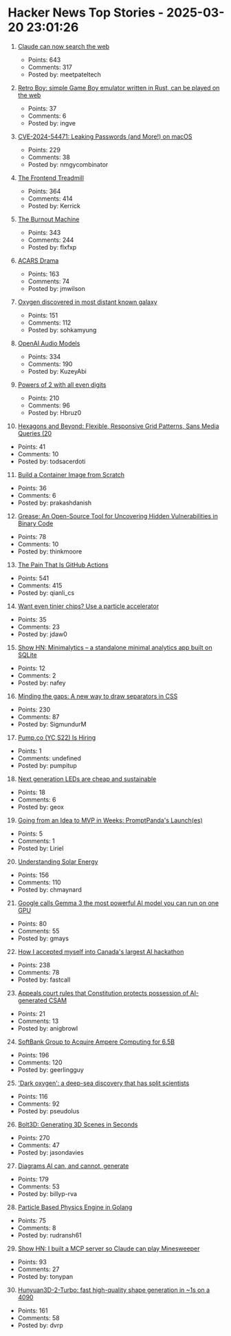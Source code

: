 # Hacker News Top Stories - 2025-03-20 23:01:26

1. [Claude can now search the web](https://www.anthropic.com/news/web-search)
   - Points: 643
   - Comments: 317
   - Posted by: meetpateltech

2. [Retro Boy: simple Game Boy emulator written in Rust, can be played on the web](https://github.com/smparsons/retroboy)
   - Points: 37
   - Comments: 6
   - Posted by: ingve

3. [CVE-2024-54471: Leaking Passwords (and More!) on macOS](https://wts.dev/posts/password-leak/)
   - Points: 229
   - Comments: 38
   - Posted by: nmgycombinator

4. [The Frontend Treadmill](https://polotek.net/posts/the-frontend-treadmill/)
   - Points: 364
   - Comments: 414
   - Posted by: Kerrick

5. [The Burnout Machine](https://unionize.fyi)
   - Points: 343
   - Comments: 244
   - Posted by: flxfxp

6. [ACARS Drama](https://acarsdrama.com/)
   - Points: 163
   - Comments: 74
   - Posted by: jmwilson

7. [Oxygen discovered in most distant known galaxy](https://www.eso.org/public/news/eso2507/)
   - Points: 151
   - Comments: 112
   - Posted by: sohkamyung

8. [OpenAI Audio Models](https://www.openai.fm/)
   - Points: 334
   - Comments: 190
   - Posted by: KuzeyAbi

9. [Powers of 2 with all even digits](https://oeis.org/A068994)
   - Points: 210
   - Comments: 96
   - Posted by: Hbruz0

10. [Hexagons and Beyond: Flexible, Responsive Grid Patterns, Sans Media Queries (20](https://css-tricks.com/hexagons-and-beyond-flexible-responsive-grid-patterns-sans-media-queries/)
   - Points: 41
   - Comments: 10
   - Posted by: todsacerdoti

11. [Build a Container Image from Scratch](https://danishpraka.sh/posts/build-a-container-image-from-scratch/)
   - Points: 36
   - Comments: 6
   - Posted by: prakashdanish

12. [Grease: An Open-Source Tool for Uncovering Hidden Vulnerabilities in Binary Code](https://www.galois.com/articles/introducing-grease)
   - Points: 78
   - Comments: 10
   - Posted by: thinkmoore

13. [The Pain That Is GitHub Actions](https://www.feldera.com/blog/the-pain-that-is-github-actions)
   - Points: 541
   - Comments: 415
   - Posted by: qianli_cs

14. [Want even tinier chips? Use a particle accelerator](https://www.economist.com/science-and-technology/2025/03/12/want-even-tinier-chips-use-a-particle-accelerator)
   - Points: 35
   - Comments: 23
   - Posted by: jdaw0

15. [Show HN: Minimalytics – a standalone minimal analytics app built on SQLite](https://github.com/nafey/minimalytics)
   - Points: 12
   - Comments: 2
   - Posted by: nafey

16. [Minding the gaps: A new way to draw separators in CSS](https://blogs.windows.com/msedgedev/2025/03/19/minding-the-gaps-a-new-way-to-draw-separators-in-css/)
   - Points: 230
   - Comments: 87
   - Posted by: SigmundurM

17. [Pump.co (YC S22) Is Hiring](https://www.ycombinator.com/companies/pump-co/jobs/7kB7DNb-email-outreach-manager)
   - Points: 1
   - Comments: undefined
   - Posted by: pumpitup

18. [Next generation LEDs are cheap and sustainable](https://liu.se/en/news-item/nasta-generations-lysdioder-ar-billiga-och-miljovanliga)
   - Points: 18
   - Comments: 6
   - Posted by: geox

19. [Going from an Idea to MVP in Weeks: PromptPanda's Launch(es)](https://docs.opensaas.sh/blog/2025-03-12-going-from-an-idea-to-mvp-in-weeks-promptpandas-launches/)
   - Points: 5
   - Comments: 1
   - Posted by: Liriel

20. [Understanding Solar Energy](https://www.construction-physics.com/p/understanding-solar-energy)
   - Points: 156
   - Comments: 110
   - Posted by: chmaynard

21. [Google calls Gemma 3 the most powerful AI model you can run on one GPU](https://www.theverge.com/ai-artificial-intelligence/627968/google-gemma-3-open-ai-model)
   - Points: 80
   - Comments: 55
   - Posted by: gmays

22. [How I accepted myself into Canada's largest AI hackathon](https://fastcall.dev/posts/genai-genesis-firebase/)
   - Points: 238
   - Comments: 78
   - Posted by: fastcall

23. [Appeals court rules that Constitution protects possession of AI-generated CSAM](https://www.techpolicy.press/court-rules-that-constitution-protects-private-possession-of-aigenerated-csam/)
   - Points: 21
   - Comments: 13
   - Posted by: anigbrowl

24. [SoftBank Group to Acquire Ampere Computing for 6.5B](https://group.softbank/en/news/press/20250320)
   - Points: 196
   - Comments: 120
   - Posted by: geerlingguy

25. ['Dark oxygen': a deep-sea discovery that has split scientists](https://phys.org/news/2025-03-dark-oxygen-deep-sea-discovery.html)
   - Points: 116
   - Comments: 92
   - Posted by: pseudolus

26. [Bolt3D: Generating 3D Scenes in Seconds](https://szymanowiczs.github.io/bolt3d)
   - Points: 270
   - Comments: 47
   - Posted by: jasondavies

27. [Diagrams AI can, and cannot, generate](https://www.ilograph.com/blog/posts/diagrams-ai-can-and-cannot-generate/)
   - Points: 179
   - Comments: 53
   - Posted by: billyp-rva

28. [Particle Based Physics Engine in Golang](https://github.com/rudransh61/Physix-go)
   - Points: 75
   - Comments: 8
   - Posted by: rudransh61

29. [Show HN: I built a MCP server so Claude can play Minesweeper](https://github.com/tonypan2/minesweeper-mcp-server)
   - Points: 93
   - Comments: 27
   - Posted by: tonypan

30. [Hunyuan3D-2-Turbo: fast high-quality shape generation in ~1s on a 4090](https://github.com/Tencent/Hunyuan3D-2/commit/baab8ba18e46052246f85a2d0f48736586b84a33)
   - Points: 161
   - Comments: 58
   - Posted by: dvrp

